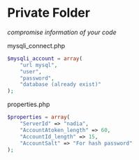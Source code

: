 # Private Folder

*compromise information of your code*

mysqli_connect.php
```php
$mysqli_account = array(
    "url mysql",
    "user",
    "password",
    "database (already exist)"
);
```

properties.php
```php
$properties = array(
    "ServerId" => "nadia",
    "AccountAtoken_length" => 60,
    "AccountId_length" => 15,
    "AccountSalt" => "For hash password"
);
```